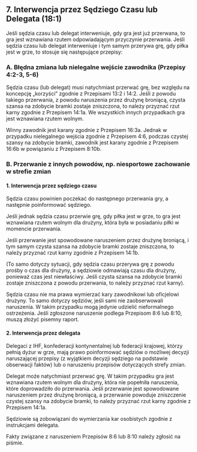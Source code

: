 ## 7. Interwencja przez Sędziego Czasu lub Delegata (18:1)

Jeśli sędzia czasu lub delegat interweniuje, gdy gra jest już przerwana, to
gra jest wznawiana rzutem odpowiadającym przyczynie przerwania.
Jeśli sędzia czasu lub delegat interweniuje i tym samym przerywa grę, gdy piłka jest w
grze, to stosuje się następujące przepisy:

### A. Błędna zmiana lub nielegalne wejście zawodnika (Przepisy 4:2-3, 5-6)

Sędzia czasu (lub delegat) musi natychmiast przerwać grę, bez względu na
koncepcję „korzyści” zgodnie z Przepisami 13:2 i 14:2. Jeśli z powodu takiego przerwania, z powodu naruszenia
przez drużynę broniącą, czysta szansa na zdobycie bramki zostaje zniszczona, to należy przyznać rzut karny zgodnie z Przepisem 14:1a. We wszystkich innych przypadkach gra jest wznawiana rzutem wolnym.

Winny zawodnik jest karany zgodnie z Przepisem 16:3a. Jednak w przypadku nielegalnego
wejścia zgodnie z Przepisem 4:6, podczas czystej szansy na zdobycie bramki, zawodnik jest karany zgodnie z Przepisem 16:6b w powiązaniu z Przepisem 8:10b.

### B. Przerwanie z innych powodów, np. niesportowe zachowanie w strefie zmian

#### 1. Interwencja przez sędziego czasu
Sędzia czasu powinien poczekać do następnego przerwania gry, a następnie poinformować
sędziego.

Jeśli jednak sędzia czasu przerwie grę, gdy piłka jest w grze, to gra jest
wznawiana rzutem wolnym dla drużyny, która była w posiadaniu piłki w momencie przerwania.

Jeśli przerwanie jest spowodowane naruszeniem przez drużynę broniącą, i tym samym czysta szansa na zdobycie bramki zostaje zniszczona, to należy przyznać rzut karny zgodnie z Przepisem 14:1b.

(To samo dotyczy sytuacji, gdy sędzia czasu przerywa grę z powodu prośby o czas dla drużyny,
a sędziowie odmawiają czasu dla drużyny, ponieważ czas jest niewłaściwy. Jeśli czysta szansa na zdobycie bramki zostaje zniszczona z powodu przerwania, to należy przyznać rzut karny).

Sędzia czasu nie ma prawa wymierzać kary zawodnikowi lub oficjelowi drużyny.
To samo dotyczy sędziów, jeśli sami nie zaobserwowali naruszenia.
W takim przypadku mogą jedynie udzielić nieformalnego ostrzeżenia. Jeśli zgłoszone naruszenie podlega
Przepisom 8:6 lub 8:10, muszą złożyć pisemny raport.

#### 2. Interwencja przez delegata
Delegaci z IHF, konfederacji kontynentalnej lub federacji krajowej, którzy pełnią dyżur
w grze, mają prawo poinformować sędziów o możliwej decyzji naruszającej przepisy (z wyjątkiem decyzji sędziego na podstawie obserwacji faktów) lub o naruszeniu przepisów dotyczących strefy zmian.

Delegat może natychmiast przerwać grę. W takim przypadku gra jest wznawiana rzutem wolnym dla drużyny, która nie popełniła naruszenia, które doprowadziło do przerwania.
Jeśli przerwanie jest spowodowane naruszeniem przez drużynę broniącą, a przerwanie
powoduje zniszczenie czystej szansy na zdobycie bramki, to należy przyznać rzut karny zgodnie z Przepisem
14:1a.

Sędziowie są zobowiązani do wymierzania kar osobistych zgodnie z
instrukcjami delegata.

Fakty związane z naruszeniem Przepisów 8:6 lub 8:10 należy zgłosić na piśmie.
